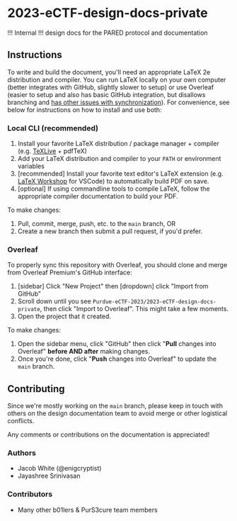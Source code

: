 # 2023-eCTF-design-docs-private
!!! Internal !!! design docs for the PARED protocol and documentation

## Instructions

To write and build the document, you'll need an appropriate LaTeX 2e distribution and compiler. You can run LaTeX locally on your own computer (better integrates with GitHub, slightly slower to setup) or use Overleaf (easier to setup and also has basic GitHub integration, but disallows branching and [has other issues with synchronization](https://www.overleaf.com/learn/how-to/Using_Git_and_GitHub#Known_Limitations)). For convenience, see below for instructions on how to install and use both:

### Local CLI (recommended)

1. Install your favorite LaTeX distribution / package manager + compiler (e.g. [TeXLive](https://www.tug.org/texlive/) + pdfTeX)
2. Add your LaTeX distribution and compiler to your `PATH` or environment variables 
3. [recommended] Install your favorite text editor's LaTeX extension (e.g. [LaTeX Workshop](https://marketplace.visualstudio.com/items?itemName=James-Yu.latex-workshop) for VSCode) to automatically build PDF on save.
4. [optional] If using commandline tools to compile LaTeX, follow the appropriate compiler documentation to build your PDF.

To make changes:
1. Pull, commit, merge, push, etc. to the `main` branch, OR
2. Create a new branch then submit a pull request, if you'd prefer.

### Overleaf

To properly sync this repository with Overleaf, you should clone and merge from Overleaf Premium's GitHub interface:
1. [sidebar] Click "New Project" then [dropdown] click "Import from GitHub"
2. Scroll down until you see `Purdue-eCTF-2023/2023-eCTF-design-docs-private`, then click "Import to Overleaf". This might take a few moments.
3. Open the project that it created.

To make changes:
1. Open the sidebar menu, click "GitHub" then click "**Pull** changes into Overleaf" **before AND after** making changes.
2. Once you're done, click "**Push** changes into Overleaf" to update the `main` branch.

## Contributing

Since we're mostly working on the `main` branch, please keep in touch with others on the design documentation team to avoid merge or other logistical conflicts.

Any comments or contributions on the documentation is appreciated!

### Authors
- Jacob White (@enigcryptist)
- Jayashree Srinivasan
### Contributors
- Many other b01lers & PurS3cure team members
